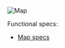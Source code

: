 ![Map](https://raw.githubusercontent.com/HSLdevcom/digitransit-ui/docs/docs/images/component-map.png)

Functional specs:
* [Map specs](../test/component/map.coffee)